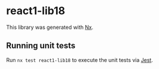 # react1-lib18

This library was generated with [Nx](https://nx.dev).

## Running unit tests

Run `nx test react1-lib18` to execute the unit tests via [Jest](https://jestjs.io).
